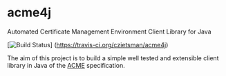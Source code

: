 # acme4j
Automated Certificate Management Environment Client Library for Java

[![Build Status](https://travis-ci.org/czietsman/acme4j.svg)]
(https://travis-ci.org/czietsman/acme4j)

The aim of this project is to build a simple well tested and extensible client library in Java of the 
[ACME](https://letsencrypt.github.io/acme-spec/) specification.   
 
